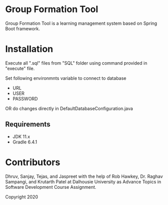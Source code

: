 # Group Formation Tool

Group Formation Tool is a learning management system based on Spring Boot framework. 


# Installation

Execute all ".sql" files from "SQL" folder using command provided in "execute" file.

Set following environmnts variable to connect to database
- URL
- USER
- PASSWORD

OR do changes directly in DefaultDatabaseConfiguration.java 

## Requirements

- JDK 11.x
- Gradle 6.4.1

# Contributors

Dhruv, Sanjay, Tejas, and Jaspreet with the help of Rob Hawkey, Dr. Raghav Sampangi, and Krutarth Patel at Dalhousie University as Advance Topics in Software Development Course Assignment.

Copyright 2020
